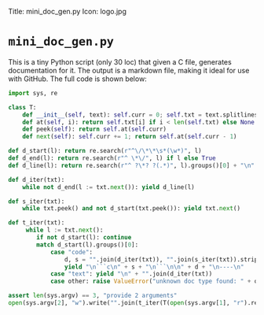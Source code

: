 Title: mini_doc_gen.py
Icon: logo.jpg

# `mini_doc_gen.py`

This is a tiny Python script (only 30 loc) that given a C file, generates documentation for it. The output is a markdown file, making it ideal for use with GitHub. The full code is shown below: 

``` python
import sys, re

class T:
    def __init__(self, text): self.curr = 0; self.txt = text.splitlines(True)
    def at(self, i): return self.txt[i] if i < len(self.txt) else None
    def peek(self): return self.at(self.curr)
    def next(self): self.curr += 1; return self.at(self.curr - 1)

def d_start(l): return re.search(r"^\/\*\*\s*(\w*)", l)
def d_end(l): return re.search(r"^ \*\/", l) if l else True
def d_line(l): return re.search(r"^ ?\*? ?(.*)", l).groups()[0] + "\n"

def d_iter(txt):
    while not d_end(l := txt.next()): yield d_line(l)

def s_iter(txt):
    while txt.peek() and not d_start(txt.peek()): yield txt.next()

def t_iter(txt):
     while l := txt.next():
        if not d_start(l): continue
        match d_start(l).groups()[0]:
            case "code":
                d, s = "".join(d_iter(txt)), "".join(s_iter(txt)).strip()
                yield "\n```c\n" + s + "\n```\n\n" + d + "\n----\n"
            case "text": yield "\n" + "".join(d_iter(txt))
            case other: raise ValueError("unknown doc type found: " + other)

assert len(sys.argv) == 3, "provide 2 arguments"
open(sys.argv[2], "w").write("".join(t_iter(T(open(sys.argv[1], "r").read()))))
```